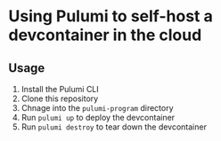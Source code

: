 # Using Pulumi to self-host a devcontainer in the cloud

## Usage

1. Install the Pulumi CLI
2. Clone this repository
3. Chnage into the `pulumi-program` directory
4. Run `pulumi up` to deploy the devcontainer
5. Run `pulumi destroy` to tear down the devcontainer
